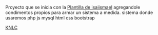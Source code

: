 Proyecto que se inicia con la <a href="https://github.com/isaiismael/plantilla-php">Plantilla de isaiismael</a> agregandole condimentos propios para armar un sistema a medida.
sistema donde usaremos php js mysql html css bootstrap

<a href="https://github.com/knlc01">KNLC</a>